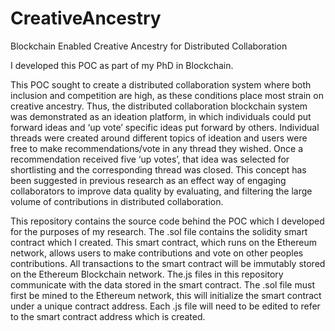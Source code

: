 # CreativeAncestry
Blockchain Enabled Creative Ancestry for Distributed Collaboration

I developed this POC as part of my PhD in Blockchain.

This POC sought to create a distributed collaboration system where both inclusion and competition are high, as these conditions place most strain on creative ancestry. 
Thus, the distributed collaboration blockchain system was demonstrated as an ideation platform, in which individuals could put forward ideas and ‘up vote’ specific ideas put forward by others. 
Individual threads were created around different topics of ideation and users were free to make recommendations/vote in any thread they wished. 
Once a recommendation received five ‘up votes’, that idea was selected for shortlisting and the corresponding thread was closed. 
This concept has been suggested in previous research as an effect way of engaging collaborators to improve data quality by evaluating, and filtering the large volume of contributions in distributed collaboration.

This repository contains the source code behind the POC which I developed for the purposes of my research.
The .sol file contains the solidity smart contract which I created. 
This smart contract, which runs on the Ethereum network, allows users to make contributions and vote on other peoples contributions. All transactions to the smart contract will be immutably stored on the Ethereum Blockchain network.
The.js files in this repository communicate with the data stored in the smart contract. 
The .sol file must first be mined to the Ethereum network, this will initialize the smart contract under a unique contract address.
Each .js file will need to be edited to refer to the smart contract address which is created.
